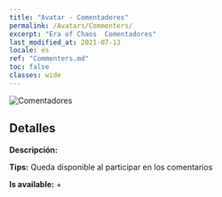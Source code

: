 ```yaml
---
title: "Avatar - Comentadores"
permalink: /Avatars/Commenters/
excerpt: "Era of Chaos  Comentadores"
last_modified_at: 2021-07-13
locale: es
ref: "Commenters.md"
toc: false
classes: wide
---
```

 ![Comentadores](/images/a/avatarFrame_14.png)

## Detalles

 **Descripción:**  

 **Tips:** Queda disponible al participar en los comentarios 

 **Is available:**  + 

